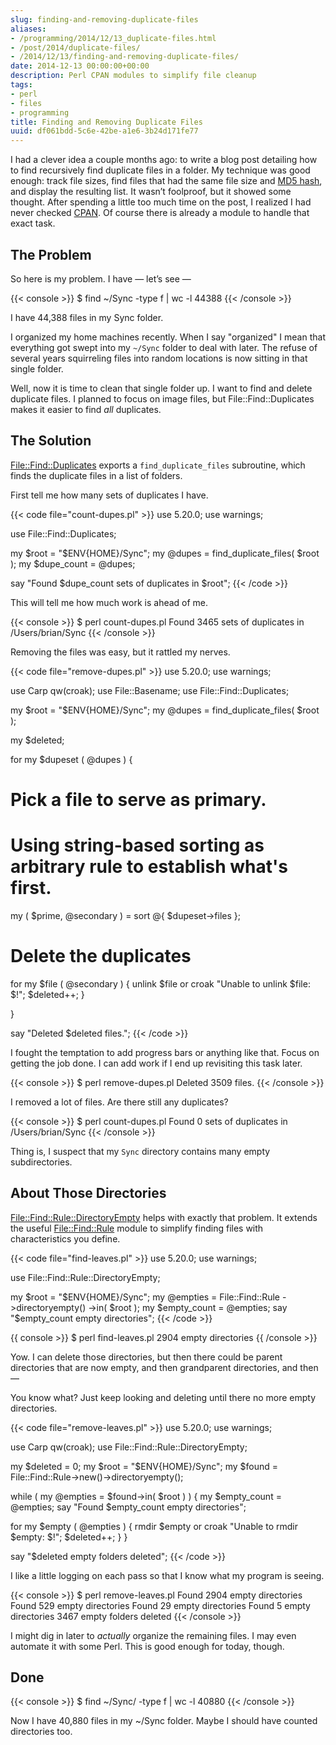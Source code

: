 ```yaml
---
slug: finding-and-removing-duplicate-files
aliases:
- /programming/2014/12/13_duplicate-files.html
- /post/2014/duplicate-files/
- /2014/12/13/finding-and-removing-duplicate-files/
date: 2014-12-13 00:00:00+00:00
description: Perl CPAN modules to simplify file cleanup
tags:
- perl
- files
- programming
title: Finding and Removing Duplicate Files
uuid: df061bdd-5c6e-42be-a1e6-3b24d171fe77
---
```

I had a clever idea a couple months ago: to write a blog post detailing
how to find recursively find duplicate files in a folder. My technique
was good enough: track file sizes, find files that had the same file
size and [MD5 hash](http://en.wikipedia.org/wiki/MD5#MD5_hashes), and
display the resulting list. It wasn’t foolproof, but it showed some
thought. After spending a little too much time on the post, I realized I
had never checked [CPAN](http://www.cpan.org/). Of course there is
already a module to handle that exact task.

## The Problem

So here is my problem. I have — let’s see —

{{< console >}}
$ find ~/Sync -type f | wc -l
    44388
{{< /console >}}

I have 44,388 files in my Sync folder.

I organized my home machines recently. When I say "organized" I mean
that everything got swept into my `~/Sync` folder to deal with later.
The refuse of several years squirreling files into random locations is
now sitting in that single folder.

Well, now it is time to clean that single folder up. I want to find and
delete duplicate files. I planned to focus on image files, but
File::Find::Duplicates makes it easier to find *all* duplicates.

## The Solution

[File::Find::Duplicates](https://metacpan.org/pod/File::Find::Duplicates)
exports a `find_duplicate_files` subroutine, which finds the duplicate
files in a list of folders.

First tell me how many sets of duplicates I have.

{{< code file="count-dupes.pl" >}}
use 5.20.0;
use warnings;

use File::Find::Duplicates;

my $root       = "$ENV{HOME}/Sync";
my @dupes      = find_duplicate_files( $root );
my $dupe_count = @dupes;

say "Found $dupe_count sets of duplicates in $root";
{{< /code >}}

This will tell me how much work is ahead of me.

{{< console >}}
$ perl count-dupes.pl
Found 3465 sets of duplicates in /Users/brian/Sync
{{< /console >}}

Removing the files was easy, but it rattled my nerves.

{{< code file="remove-dupes.pl" >}}
use 5.20.0;
use warnings;

use Carp qw(croak);
use File::Basename;
use File::Find::Duplicates;

my $root  = "$ENV{HOME}/Sync";
my @dupes = find_duplicate_files( $root );

my $deleted;

for my $dupeset ( @dupes ) {
  # Pick a file to serve as primary.
  # Using string-based sorting as arbitrary rule to establish what's first.
  my ( $prime, @secondary ) = sort @{ $dupeset->files };

  # Delete the duplicates
  for my $file ( @secondary ) {
    unlink $file
      or croak "Unable to unlink $file: $!";
    $deleted++;
  }

}

say "Deleted $deleted files.";
{{< /code >}}

I fought the temptation to add progress bars or anything like that.
Focus on getting the job done. I can add work if I end up revisiting
this task later.

{{< console >}}
$ perl remove-dupes.pl
Deleted 3509 files.
{{< /console >}}

I removed a lot of files. Are there still any duplicates?

{{< console >}}
$ perl count-dupes.pl
Found 0 sets of duplicates in /Users/brian/Sync
{{< /console >}}

Thing is, I suspect that my `Sync` directory contains many empty
subdirectories.

## About Those Directories

[File::Find::Rule::DirectoryEmpty](https://metacpan.org/pod/File::Find::Rule::DirectoryEmpty)
helps with exactly that problem. It extends the useful
[File::Find::Rule](https://metacpan.org/pod/File::Find::Rule) module to
simplify finding files with characteristics you define.

{{< code file="find-leaves.pl" >}}
use 5.20.0;
use warnings;

use File::Find::Rule::DirectoryEmpty;

my $root = "$ENV{HOME}/Sync";
my @empties = File::Find::Rule
  ->directoryempty()
  ->in( $root );
my $empty_count = @empties;
say "$empty_count empty directories";
{{< /code >}}

{{ console >}}
$ perl find-leaves.pl
2904 empty directories
{{ /console >}}

Yow. I can delete those directories, but then there could be parent
directories that are now empty, and then grandparent directories, and
then —

You know what? Just keep looking and deleting until there no more empty
directories.

{{< code file="remove-leaves.pl" >}}
use 5.20.0;
use warnings;

use Carp qw(croak);
use File::Find::Rule::DirectoryEmpty;

my $deleted = 0;
my $root    = "$ENV{HOME}/Sync";
my $found   = File::Find::Rule->new()->directoryempty();

while ( my @empties = $found->in( $root ) ) {
  my $empty_count = @empties;
  say "Found $empty_count empty directories";

  for my $empty ( @empties ) {
    rmdir $empty
      or croak "Unable to rmdir $empty: $!";
    $deleted++;
  }
}

say "$deleted empty folders deleted";
{{< /code >}}

I like a little logging on each pass so that I know what my program is
seeing.

{{< console >}}
$ perl remove-leaves.pl
Found 2904 empty directories
Found 529 empty directories
Found 29 empty directories
Found 5 empty directories
3467 empty folders deleted
{{< /console >}}

I might dig in later to *actually* organize the remaining files. I may
even automate it with some Perl. This is good enough for today, though.

## Done

{{< console >}}
$ find ~/Sync/ -type f | wc -l
   40880
{{< /console >}}

Now I have 40,880 files in my \~/Sync folder. Maybe I should have
counted directories too.